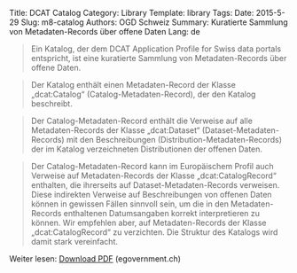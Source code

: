 Title: DCAT Catalog
Category: Library
Template: library
Tags:
Date: 2015-5-29
Slug: m8-catalog
Authors: OGD Schweiz
Summary: Kuratierte Sammlung von Metadaten-Records über offene Daten
Lang: de

> Ein Katalog, der dem DCAT Application Profile for Swiss data portals entspricht, ist eine kuratierte Sammlung von Metadaten-Records über offene Daten.

> Der Katalog enthält einen Metadaten-Record der Klasse „dcat:Catalog“ (Catalog-Metadaten-Record), der den Katalog beschreibt.

> Der Catalog-Metadaten-Record enthält die Verweise auf alle Metadaten-Records der Klasse „dcat:Dataset“ (Dataset-Metadaten-Records) mit den Beschreibungen (Distribution-Metadaten-Records) der im Katalog verzeichneten Distributionen der offenen Daten.

> Der Catalog-Metadaten-Record kann im Europäischem Profil auch Verweise auf Metadaten-Records der Klasse „dcat:CatalogRecord“ enthalten, die ihrerseits auf Dataset-Metadaten-Records verweisen. Diese indirekten Verweise auf Beschreibungen von offenen Daten können in gewissen Fällen sinnvoll sein, um die in den Metadaten-Records enthaltenen Datumsangaben korrekt interpretieren zu können. Wir empfehlen aber, auf Metadaten-Records der Klasse „dcat:CatalogRecord“ zu verzichten. Die Struktur des Katalogs wird damit stark vereinfacht.

Weiter lesen: [Download PDF](http://www.egovernment.ch/umsetzung/00881/00883/01112/index.html?lang=de&download=NHzLpZeg7t,lnp6I0NTU042l2Z6ln1acy4Zn4Z2qZpnO2Yuq2Z6gpJCDdnt2fGym162epYbg2c_JjKbNoKSn6A--) (egovernment.ch)
